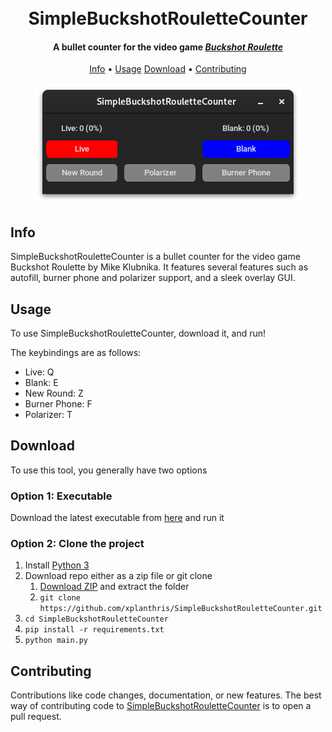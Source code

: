 <h1 align="center">
  <br>
  <b>SimpleBuckshotRouletteCounter</b>
  <br>
</h1>

<h4 align="center">A bullet counter for the video game <a href="https://store.steampowered.com/app/2835570/Buckshot_Roulette/" target="_blank"><i>Buckshot Roulette</i></a></h4>

<p align="center">
  <a href="#info">Info</a> •
  <a href="#usage">Usage</a>
  <a href="#download">Download</a> •
  <a href="#contributing">Contributing</a>
</p>

<p align="center">
  <img src='./showcase.png'>
</p>

## Info

SimpleBuckshotRouletteCounter is a bullet counter for the video game Buckshot Roulette by Mike Klubnika. It features several features such as autofill, burner phone and polarizer support, and a sleek overlay GUI.

## Usage

To use SimpleBuckshotRouletteCounter, download it, and run!

The keybindings are as follows:
- Live: Q
- Blank: E
- New Round: Z
- Burner Phone: F
- Polarizer: T

## Download

To use this tool, you generally have two options

### Option 1: Executable
Download the latest executable from [here](https://github.com/xplanthris/SimpleBuckshotRouletteCounter/releases/latest) and run it

### Option 2: Clone the project
1. Install [Python 3](https://www.python.org/downloads/)
2. Download repo either as a zip file or git clone
   1. [Download ZIP](https://github.com/xplanthris/SimpleBuckshotRouletteCounter/archive/refs/heads/main.zip) and extract the folder
   2. `git clone https://github.com/xplanthris/SimpleBuckshotRouletteCounter.git`
3. `cd SimpleBuckshotRouletteCounter`
4. `pip install -r requirements.txt`
5. `python main.py`

## Contributing
Contributions like code changes, documentation, or new features. The best way of contributing code to [SimpleBuckshotRouletteCounter](./) is to open a pull request.
